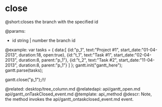 close
=============
@short:closes the branch with the specified id
	

@params:
- id 	string | number	the branch id




@example:
var tasks = {
  data:[
     {id:"p_1", text:"Project #1", start_date:"01-04-2013", duration:18, 
     open:true},
     {id:"t_1", text:"Task #1", start_date:"02-04-2013", duration:8,
     parent:"p_1"},
     {id:"t_2", text:"Task #2", start_date:"11-04-2013", duration:8,
     parent:"p_1"}
   ]
};
gantt.init("gantt_here");
gantt.parse(tasks);

gantt.close("p_1");/*!*/   

@related:
	desktop/tree_column.md
@relatedapi:
	api/gantt_open.md
    api/gantt_onTaskClosed_event.md
@template:	api_method
@descr:
Note, the method invokes the api/gantt_ontaskclosed_event.md event.
